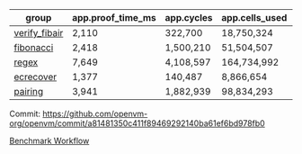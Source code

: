 | group | app.proof_time_ms | app.cycles | app.cells_used | leaf.proof_time_ms | leaf.cycles | leaf.cells_used |
| -- | -- | -- | -- | -- | -- | -- |
| [verify_fibair](https://github.com/openvm-org/openvm/blob/benchmark-results/benchmarks/verify_fibair-a81481350c411f89469292140ba61ef6bd978fb0.md) | 2,110 |  322,700 |  18,750,324 |- | - | - |
| [fibonacci](https://github.com/openvm-org/openvm/blob/benchmark-results/benchmarks/fibonacci-a81481350c411f89469292140ba61ef6bd978fb0.md) | 2,418 |  1,500,210 |  51,504,507 | 4,114 |  1,248,061 |  70,886,824 |
| [regex](https://github.com/openvm-org/openvm/blob/benchmark-results/benchmarks/regex-a81481350c411f89469292140ba61ef6bd978fb0.md) | 7,649 |  4,108,597 |  164,734,992 | 11,527 |  3,326,649 |  244,539,594 |
| [ecrecover](https://github.com/openvm-org/openvm/blob/benchmark-results/benchmarks/ecrecover-a81481350c411f89469292140ba61ef6bd978fb0.md) | 1,377 |  140,487 |  8,866,654 | 10,844 |  2,934,863 |  247,226,094 |
| [pairing](https://github.com/openvm-org/openvm/blob/benchmark-results/benchmarks/pairing-a81481350c411f89469292140ba61ef6bd978fb0.md) | 3,941 |  1,882,939 |  98,834,293 | 5,440 |  2,010,398 |  148,011,123 |


Commit: https://github.com/openvm-org/openvm/commit/a81481350c411f89469292140ba61ef6bd978fb0

[Benchmark Workflow](https://github.com/openvm-org/openvm/actions/runs/17085060150)
